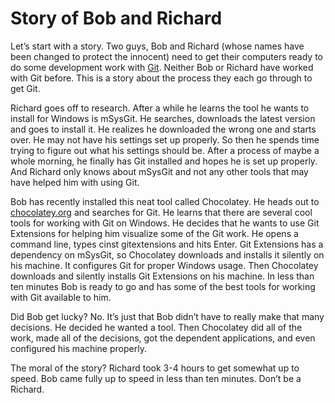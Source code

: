 # Story of Bob and Richard
  
Let’s start with a story. Two guys, Bob and Richard (whose names have been changed to protect the innocent) need to get their computers ready to do some development work with [Git](http://git-scm.org). Neither Bob or Richard have worked with Git before. This is a story about the process they each go through to get Git.  
  
Richard goes off to research. After a while he learns the tool he wants to install for Windows is mSysGit. He searches, downloads the latest version and goes to install it. He realizes he downloaded the wrong one and starts over.  He may not have his settings set up properly. So then he spends time trying to figure out what his settings should be. After a process of maybe a whole morning, he finally has Git installed and hopes he is set up properly. And Richard only knows about mSysGit and not any other tools that may have helped him with using Git.  
  
Bob has recently installed this neat tool called Chocolatey. He heads out to [chocolatey.org](http://chocolatey.org) and searches for Git. He learns that there are several cool tools for working with Git on Windows. He decides that he wants to use Git Extensions for helping him visualize some of the Git work. He opens a command line, types cinst gitextensions and hits Enter. Git Extensions has a dependency on mSysGit, so Chocolatey downloads and installs it silently on his machine. It configures Git for proper Windows usage. Then Chocolatey downloads and silently installs Git Extensions on his machine. In less than ten minutes Bob is ready to go and has some of the best tools for working with Git available to him.  
  
Did Bob get lucky? No. It’s just that Bob didn’t have to really make that many decisions. He decided he wanted a tool. Then Chocolatey did all of the work, made all of the decisions, got the dependent applications, and even configured his machine properly.  
  
The moral of the story? Richard took 3-4 hours to get somewhat up to speed. Bob came fully up to speed in less than ten minutes. Don’t be a Richard.  
  